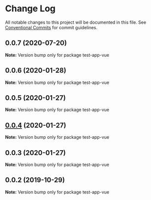 # Change Log

All notable changes to this project will be documented in this file.
See [Conventional Commits](https://conventionalcommits.org) for commit guidelines.

## 0.0.7 (2020-07-20)

**Note:** Version bump only for package test-app-vue





## 0.0.6 (2020-01-28)

**Note:** Version bump only for package test-app-vue





## 0.0.5 (2020-01-27)

**Note:** Version bump only for package test-app-vue





## [0.0.4](https://github.com/UMAprotocol/drizzle-monorepo/compare/test-app-vue@0.0.3...test-app-vue@0.0.4) (2020-01-27)

**Note:** Version bump only for package test-app-vue





## 0.0.3 (2020-01-27)

**Note:** Version bump only for package test-app-vue





## 0.0.2 (2019-10-29)

**Note:** Version bump only for package test-app-vue

